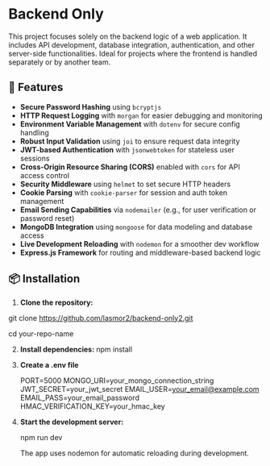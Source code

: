 # Backend Only

This project focuses solely on the backend logic of a web application. It includes API development, database integration, authentication, and other server-side functionalities. Ideal for projects where the frontend is handled separately or by another team.

## 🚀 Features

- **Secure Password Hashing** using `bcryptjs`
- **HTTP Request Logging** with `morgan` for easier debugging and monitoring
- **Environment Variable Management** with `dotenv` for secure config handling
- **Robust Input Validation** using `joi` to ensure request data integrity
- **JWT-based Authentication** with `jsonwebtoken` for stateless user sessions
- **Cross-Origin Resource Sharing (CORS)** enabled with `cors` for API access control
- **Security Middleware** using `helmet` to set secure HTTP headers
- **Cookie Parsing** with `cookie-parser` for session and auth token management
- **Email Sending Capabilities** via `nodemailer` (e.g., for user verification or password reset)
- **MongoDB Integration** using `mongoose` for data modeling and database access
- **Live Development Reloading** with `nodemon` for a smoother dev workflow
- **Express.js Framework** for routing and middleware-based backend logic

## 📦 Installation

1. **Clone the repository:**

git clone https://github.com/lasmor2/backend-only2.git

cd your-repo-name

2. **Install dependencies:**
   npm install

3. **Create a .env file**

   PORT=5000
   MONGO_URI=your_mongo_connection_string
   JWT_SECRET=your_jwt_secret
   EMAIL_USER=your_email@example.com
   EMAIL_PASS=your_email_password
   HMAC_VERIFICATION_KEY=your_hmac_key

4. **Start the development server:**

   npm run dev
   
   The app uses nodemon for automatic reloading during development.
